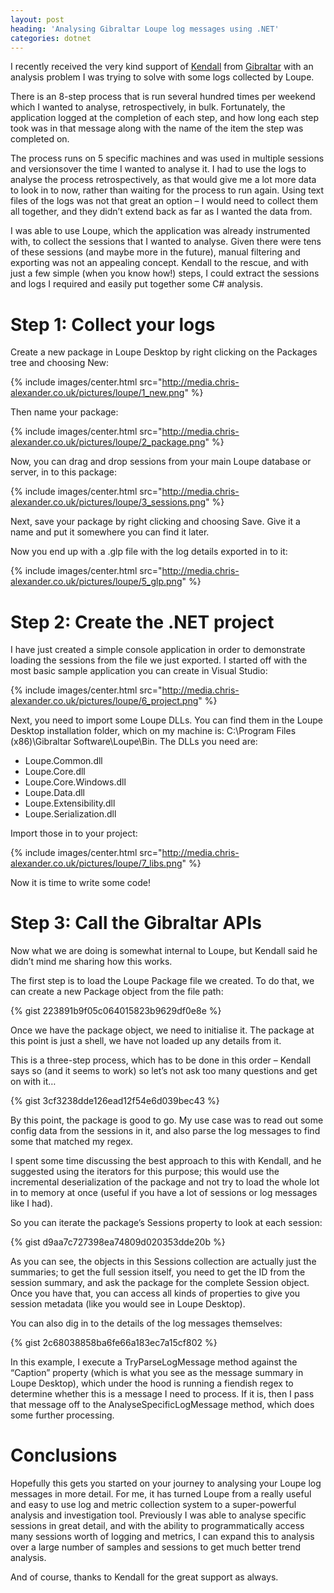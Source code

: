```yaml
---
layout: post
heading: 'Analysing Gibraltar Loupe log messages using .NET'
categories: dotnet
---
```


I recently received the very kind support of [Kendall](https://twitter.com/kendallmiller) from [Gibraltar](http://www.gibraltarsoftware.com/Loupe) with an analysis problem I was trying to solve with some logs collected by Loupe.

There is an 8-step process that is run several hundred times per weekend which I wanted to analyse, retrospectively, in bulk. Fortunately, the application logged at the completion of each step, and how long each step took was in that message along with the name of the item the step was completed on.

The process runs on 5 specific machines and was used in multiple sessions and versionsover the time I wanted to analyse it. I had to use the logs to analyse the process retrospectively, as that would give me a lot more data to look in to now, rather than waiting for the process to run again. Using text files of the logs was not that great an option – I would need to collect them all together, and they didn’t extend back as far as I wanted the data from.

I was able to use Loupe, which the application was already instrumented with, to collect the sessions that I wanted to analyse. Given there were tens of these sessions (and maybe more in the future), manual filtering and exporting was not an appealing concept. Kendall to the rescue, and with just a few simple (when you know how!) steps, I could extract the sessions and logs I required and easily put together some C# analysis.

# Step 1: Collect your logs

Create a new package in Loupe Desktop by right clicking on the Packages tree and choosing New:

{% include images/center.html src="http://media.chris-alexander.co.uk/pictures/loupe/1_new.png" %}

Then name your package:

{% include images/center.html src="http://media.chris-alexander.co.uk/pictures/loupe/2_package.png" %}

Now, you can drag and drop sessions from your main Loupe database or server, in to this package:

{% include images/center.html src="http://media.chris-alexander.co.uk/pictures/loupe/3_sessions.png" %}

Next, save your package by right clicking and choosing Save. Give it a name and put it somewhere you can find it later.
 
Now you end up with a .glp file with the log details exported in to it:

{% include images/center.html src="http://media.chris-alexander.co.uk/pictures/loupe/5_glp.png" %}
 
# Step 2: Create the .NET project

I have just created a simple console application in order to demonstrate loading the sessions from the file we just exported. I started off with the most basic sample application you can create in Visual Studio:

{% include images/center.html src="http://media.chris-alexander.co.uk/pictures/loupe/6_project.png" %}

Next, you need to import some Loupe DLLs. You can find them in the Loupe Desktop installation folder, which on my machine is: C:\Program Files (x86)\Gibraltar Software\Loupe\Bin\. The DLLs you need are:

* Loupe.Common.dll
* Loupe.Core.dll
* Loupe.Core.Windows.dll
* Loupe.Data.dll
* Loupe.Extensibility.dll
* Loupe.Serialization.dll

Import those in to your project:

{% include images/center.html src="http://media.chris-alexander.co.uk/pictures/loupe/7_libs.png" %}

Now it is time to write some code!

# Step 3: Call the Gibraltar APIs

Now what we are doing is somewhat internal to Loupe, but Kendall said he didn’t mind me sharing how this works.

The first step is to load the Loupe Package file we created. To do that, we can create a new Package object from the file path:

{% gist 223891b9f05c064015823b9629df0e8e %}

Once we have the package object, we need to initialise it. The package at this point is just a shell, we have not loaded up any details from it.

This is a three-step process, which has to be done in this order – Kendall says so (and it seems to work) so let’s not ask too many questions and get on with it…

{% gist 3cf3238dde126ead12f54e6d039bec43 %}

By this point, the package is good to go. My use case was to read out some config data from the sessions in it, and also parse the log messages to find some that matched my regex.

I spent some time discussing the best approach to this with Kendall, and he suggested using the iterators for this purpose; this would use the incremental deserialization of the package and not try to load the whole lot in to memory at once (useful if you have a lot of sessions or log messages like I had).

So you can iterate the package’s Sessions property to look at each session:

{% gist d9aa7c727398ea74809d020353dde20b %}

As you can see, the objects in this Sessions collection are actually just the summaries; to get the full session itself, you need to get the ID from the session summary, and ask the package for the complete Session object. Once you have that, you can access all kinds of properties to give you session metadata (like you would see in Loupe Desktop).

You can also dig in to the details of the log messages themselves:

{% gist 2c68038858ba6fe66a183ec7a15cf802 %}

In this example, I execute a TryParseLogMessage method against the “Caption” property (which is what you see as the message summary in Loupe Desktop), which under the hood is running a fiendish regex to determine whether this is a message I need to process. If it is, then I pass that message off to the AnalyseSpecificLogMessage method, which does some further processing.

# Conclusions

Hopefully this gets you started on your journey to analysing your Loupe log messages in more detail. For me, it has turned Loupe from a really useful and easy to use log and metric collection system to a super-powerful analysis and investigation tool. Previously I was able to analyse specific sessions in great detail, and with the ability to programmatically access many sessions worth of logging and metrics, I can expand this to analysis over a large number of samples and sessions to get much better trend analysis.

And of course, thanks to Kendall for the great support as always.
